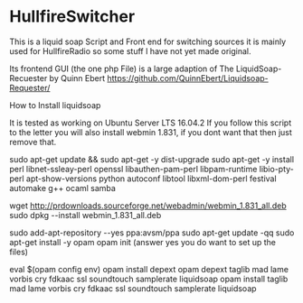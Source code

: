 # HullfireSwitcher
This is a liquid soap Script and Front end for switching sources it is mainly used for HullfireRadio so some stuff I have not yet made original.

Its frontend GUI (the one php File) is a large adaption of The LiquidSoap-Recuester by Quinn Ebert
https://github.com/QuinnEbert/Liquidsoap-Requester/

How to Install liquidsoap

It is tested as working on Ubuntu Server LTS 16.04.2 If you follow this script to the letter you will also install webmin 1.831, if you dont want that then just remove that.

sudo apt-get update && sudo apt-get -y dist-upgrade
sudo apt-get -y install perl libnet-ssleay-perl openssl libauthen-pam-perl libpam-runtime libio-pty-perl apt-show-versions python autoconf libtool libxml-dom-perl festival automake g++ ocaml samba

wget http://prdownloads.sourceforge.net/webadmin/webmin_1.831_all.deb
sudo dpkg --install webmin_1.831_all.deb

sudo add-apt-repository --yes ppa:avsm/ppa
sudo apt-get update -qq
sudo apt-get install -y opam
opam init (answer yes you do want to set up the files)

eval $(opam config env)
opam install depext
opam depext taglib mad lame vorbis cry fdkaac ssl soundtouch samplerate liquidsoap
opam install taglib mad lame vorbis cry fdkaac ssl soundtouch samplerate liquidsoap
